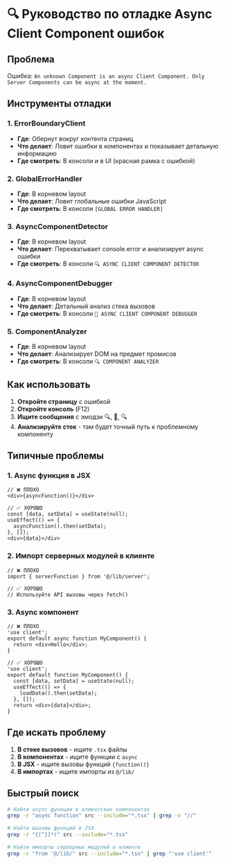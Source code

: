 # 🔍 Руководство по отладке Async Client Component ошибок

## Проблема
Ошибка: `An unknown Component is an async Client Component. Only Server Components can be async at the moment.`

## Инструменты отладки

### 1. ErrorBoundaryClient
- **Где**: Обернут вокруг контента страниц
- **Что делает**: Ловит ошибки в компонентах и показывает детальную информацию
- **Где смотреть**: В консоли и в UI (красная рамка с ошибкой)

### 2. GlobalErrorHandler
- **Где**: В корневом layout
- **Что делает**: Ловит глобальные ошибки JavaScript
- **Где смотреть**: В консоли `[GLOBAL ERROR HANDLER]`

### 3. AsyncComponentDetector
- **Где**: В корневом layout
- **Что делает**: Перехватывает console.error и анализирует async ошибки
- **Где смотреть**: В консоли `🔍 ASYNC CLIENT COMPONENT DETECTOR`

### 4. AsyncComponentDebugger
- **Где**: В корневом layout
- **Что делает**: Детальный анализ стека вызовов
- **Где смотреть**: В консоли `🚨 ASYNC CLIENT COMPONENT DEBUGGER`

### 5. ComponentAnalyzer
- **Где**: В корневом layout
- **Что делает**: Анализирует DOM на предмет промисов
- **Где смотреть**: В консоли `🔍 COMPONENT ANALYZER`

## Как использовать

1. **Откройте страницу** с ошибкой
2. **Откройте консоль** (F12)
3. **Ищите сообщения** с эмодзи 🔍, 🚨, 🔍
4. **Анализируйте стек** - там будет точный путь к проблемному компоненту

## Типичные проблемы

### 1. Async функция в JSX
```tsx
// ❌ ПЛОХО
<div>{asyncFunction()}</div>

// ✅ ХОРОШО
const [data, setData] = useState(null);
useEffect(() => {
  asyncFunction().then(setData);
}, []);
<div>{data}</div>
```

### 2. Импорт серверных модулей в клиенте
```tsx
// ❌ ПЛОХО
import { serverFunction } from '@/lib/server';

// ✅ ХОРОШО
// Используйте API вызовы через fetch()
```

### 3. Async компонент
```tsx
// ❌ ПЛОХО
'use client';
export default async function MyComponent() {
  return <div>Hello</div>;
}

// ✅ ХОРОШО
'use client';
export default function MyComponent() {
  const [data, setData] = useState(null);
  useEffect(() => {
    loadData().then(setData);
  }, []);
  return <div>{data}</div>;
}
```

## Где искать проблему

1. **В стеке вызовов** - ищите `.tsx` файлы
2. **В компонентах** - ищите функции с `async`
3. **В JSX** - ищите вызовы функций `{function()}`
4. **В импортах** - ищите импорты из `@/lib/`

## Быстрый поиск

```bash
# Найти async функции в клиентских компонентах
grep -r "async function" src --include="*.tsx" | grep -v "//"

# Найти вызовы функций в JSX
grep -r "{[^}]*(" src --include="*.tsx"

# Найти импорты серверных модулей в клиенте
grep -r "from '@/lib/" src --include="*.tsx" | grep "'use client'"
```
